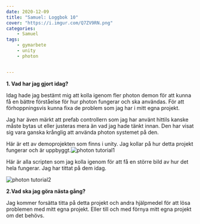 ```yaml
---
date: 2020-12-09
title: "Samuel: Loggbok 10"
cover: "https://i.imgur.com/Q7ZV9RN.png"
categories: 
    - Samuel
tags:
    - gymarbete
	- unity
	- photon


---
```


**1. Vad har jag gjort idag?**

Idag hade jag bestämt mig att kolla igenom fler photon demon för att kunna få en bättre förståelse för hur photon fungerar och ska användas. För att förhoppningsvis kunna fixa de problem som jag har i mitt egna projekt.

Jag har även märkt att prefab controllern som jag har använt hittils kanske måste bytas ut eller justeras mera än vad jag hade tänkt innan. Den har visat sig vara ganska krånglig att använda photon systemet på den.

Här är ett av demoprojekten som finns i unity. Jag kollar på hur detta projekt fungerar och är uppbyggt.![photon tutorial1](https://cdn.discordapp.com/attachments/768401483087347722/786172750519205898/unknown.png)

Här är alla scripten som jag kolla igenom för att få en större bild av hur det hela fungerar. Jag har tittat på dem idag.

![photon tutorial2](https://cdn.discordapp.com/attachments/768401483087347722/786173803113611264/unknown.png)



**2.Vad ska jag göra nästa gång?**

Jag kommer forsätta titta på detta projekt och andra hjälpmedel för att lösa problemen med mitt egna projekt. Eller till och med förnya mitt egna projekt om det behövs.

